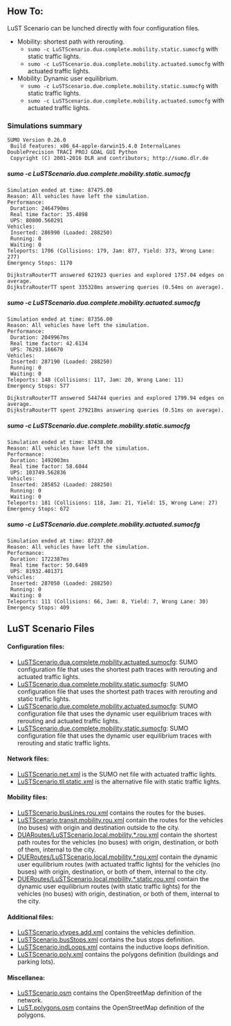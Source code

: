 ## How To:
LuST Scenario can be lunched directly with four configuration files.
* Mobility: shortest path with rerouting.
  * `sumo -c LuSTScenario.dua.complete.mobility.static.sumocfg` with static traffic lights.
  * `sumo -c LuSTScenario.dua.complete.mobility.actuated.sumocfg` with actuated traffic lights.
* Mobility: Dynamic user equilibrium.
  * `sumo -c LuSTScenario.due.complete.mobility.static.sumocfg` with static traffic lights.
  * `sumo -c LuSTScenario.due.complete.mobility.actuated.sumocfg` with actuated traffic lights.

### Simulations summary

```
SUMO Version 0.26.0
 Build features: x86_64-apple-darwin15.4.0 InternalLanes DoublePrecision TRACI PROJ GDAL GUI Python
 Copyright (C) 2001-2016 DLR and contributors; http://sumo.dlr.de
```

##### sumo -c LuSTScenario.dua.complete.mobility.static.sumocfg
```
Simulation ended at time: 87475.00
Reason: All vehicles have left the simulation.
Performance:
 Duration: 2464790ms
 Real time factor: 35.4898
 UPS: 80800.560291
Vehicles:
 Inserted: 286990 (Loaded: 288250)
 Running: 0
 Waiting: 0
Teleports: 1706 (Collisions: 179, Jam: 877, Yield: 373, Wrong Lane: 277)
Emergency Stops: 1170

DijkstraRouterTT answered 621923 queries and explored 1757.04 edges on average.
DijkstraRouterTT spent 335328ms answering queries (0.54ms on average).
```

##### sumo -c LuSTScenario.dua.complete.mobility.actuated.sumocfg
```
Simulation ended at time: 87356.00
Reason: All vehicles have left the simulation.
Performance:
 Duration: 2049967ms
 Real time factor: 42.6134
 UPS: 76293.166670
Vehicles:
 Inserted: 287190 (Loaded: 288250)
 Running: 0
 Waiting: 0
Teleports: 148 (Collisions: 117, Jam: 20, Wrong Lane: 11)
Emergency Stops: 577

DijkstraRouterTT answered 544744 queries and explored 1799.94 edges on average.
DijkstraRouterTT spent 279218ms answering queries (0.51ms on average).
```

##### sumo -c LuSTScenario.due.complete.mobility.static.sumocfg
```
Simulation ended at time: 87438.00
Reason: All vehicles have left the simulation.
Performance:
 Duration: 1492003ms
 Real time factor: 58.6044
 UPS: 103749.562836
Vehicles:
 Inserted: 285852 (Loaded: 288250)
 Running: 0
 Waiting: 0
Teleports: 181 (Collisions: 118, Jam: 21, Yield: 15, Wrong Lane: 27)
Emergency Stops: 672
```

##### sumo -c LuSTScenario.due.complete.mobility.actuated.sumocfg
```
Simulation ended at time: 87237.00
Reason: All vehicles have left the simulation.
Performance:
 Duration: 1722387ms
 Real time factor: 50.6489
 UPS: 81932.401371
Vehicles:
 Inserted: 287050 (Loaded: 288250)
 Running: 0
 Waiting: 0
Teleports: 111 (Collisions: 66, Jam: 8, Yield: 7, Wrong Lane: 30)
Emergency Stops: 409
```
## LuST Scenario Files
#### Configuration files:
* [LuSTScenario.dua.complete.mobility.actuated.sumocfg](https://github.com/lcodeca/LuSTScenario/blob/master/scenario/LuSTScenario.dua.complete.mobility.actuated.sumocfg): SUMO configuration file that uses the shortest path traces with rerouting and actuated traffic lights.
* [LuSTScenario.dua.complete.mobility.static.sumocfg](https://github.com/lcodeca/LuSTScenario/blob/master/scenario/LuSTScenario.dua.complete.mobility.static.sumocfg): SUMO configuration file that uses the shortest path traces with rerouting and static traffic lights.
* [LuSTScenario.due.complete.mobility.actuated.sumocfg](https://github.com/lcodeca/LuSTScenario/blob/master/scenario/LuSTScenario.due.complete.mobility.actuated.sumocfg): SUMO configuration file that uses the dynamic user equilibrium traces with rerouting and actuated traffic lights.
* [LuSTScenario.due.complete.mobility.static.sumocfg](https://github.com/lcodeca/LuSTScenario/blob/master/scenario/LuSTScenario.due.complete.mobility.static.sumocfg): SUMO configuration file that uses the dynamic user equilibrium traces with rerouting and static traffic lights.

#### Network files:
* [LuSTScenario.net.xml](https://github.com/lcodeca/LuSTScenario/blob/master/scenario/LuSTScenario.net.xml) is the SUMO net file with actuated traffic lights.
* [LuSTScenario.tll.static.xml](https://github.com/lcodeca/LuSTScenario/blob/master/scenario/LuSTScenario.tll.static.xml) is the alternative file with static traffic lights.

#### Mobility files:
* [LuSTScenario.busLines.rou.xml](https://github.com/lcodeca/LuSTScenario/blob/master/scenario/LuSTScenario.busLines.rou.xml) contains the routes for the buses.
* [LuSTScenario.transit.mobility.rou.xml](https://github.com/lcodeca/LuSTScenario/blob/master/scenario/LuSTScenario.transit.mobility.rou.xml) contain the routes for the vehicles (no buses) with origin and destination outside to the city.
* [DUARoutes/LuSTScenario.local.mobility.*.rou.xml](https://github.com/lcodeca/LuSTScenario/blob/master/scenario/DUARoutes) contain the shortest path routes for the vehicles (no buses) with origin, destination, or both of them, internal to the city.
* [DUERoutes/LuSTScenario.local.mobility.*.rou.xml](https://github.com/lcodeca/LuSTScenario/blob/master/scenario/DUERoutes) contain the dynamic user equilibrium routes (with actuated traffic lights) for the vehicles (no buses) with origin, destination, or both of them, internal to the city.
* [DUERoutes/LuSTScenario.local.mobility.*.static.rou.xml](https://github.com/lcodeca/LuSTScenario/blob/master/scenario/DUERoutes) contain the dynamic user equilibrium routes (with static traffic lights) for the vehicles (no buses) with origin, destination, or both of them, internal to the city.

#### Additional files:
* [LuSTScenario.vtypes.add.xml](https://github.com/lcodeca/LuSTScenario/blob/master/scenario/LuSTScenario.vtypes.add.xml) contains the vehicles definition.
* [LuSTScenario.busStops.xml](https://github.com/lcodeca/LuSTScenario/blob/master/scenario/LuSTScenario.busStops.xml) contains the bus stops definition.
* [LuSTScenario.indLoops.xml](https://github.com/lcodeca/LuSTScenario/blob/master/scenario/LuSTScenario.indLoops.xml) contains the inductive loops definition.
* [LuSTScenario.poly.xml](https://github.com/lcodeca/LuSTScenario/blob/master/scenario/LuSTScenario.poly.xml) contains the polygons definition (buildings and parking lots).

#### Miscellanea:
* [LuSTScenario.osm](https://github.com/lcodeca/LuSTScenario/blob/master/misc/LuSTScenario.osm) contains the OpenStreetMap definition of the network.
* [LuST.polygons.osm](https://github.com/lcodeca/LuSTScenario/blob/master/misc/LuST.polygons.osm) contains the OpenStreetMap definition of the polygons.
